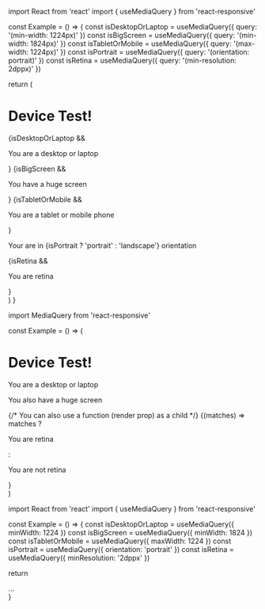 import React from 'react'
import { useMediaQuery } from 'react-responsive'

const Example = () => {
const isDesktopOrLaptop = useMediaQuery({
query: '(min-width: 1224px)'
})
const isBigScreen = useMediaQuery({ query: '(min-width: 1824px)' })
const isTabletOrMobile = useMediaQuery({ query: '(max-width: 1224px)' })
const isPortrait = useMediaQuery({ query: '(orientation: portrait)' })
const isRetina = useMediaQuery({ query: '(min-resolution: 2dppx)' })

return (

<div>
<h1>Device Test!</h1>
{isDesktopOrLaptop && <p>You are a desktop or laptop</p>}
{isBigScreen && <p>You have a huge screen</p>}
{isTabletOrMobile && <p>You are a tablet or mobile phone</p>}
<p>Your are in {isPortrait ? 'portrait' : 'landscape'} orientation</p>
{isRetina && <p>You are retina</p>}
</div>
)
}

import MediaQuery from 'react-responsive'

const Example = () => (

  <div>
    <h1>Device Test!</h1>
    <MediaQuery minWidth={1224}>
      <p>You are a desktop or laptop</p>
      <MediaQuery minWidth={1824}>
        <p>You also have a huge screen</p>
      </MediaQuery>
    </MediaQuery>
    <MediaQuery minResolution="2dppx">
      {/* You can also use a function (render prop) as a child */}
      {(matches) =>
        matches ? <p>You are retina</p> : <p>You are not retina</p>
      }
    </MediaQuery>
  </div>
)

import React from 'react'
import { useMediaQuery } from 'react-responsive'

const Example = () => {
const isDesktopOrLaptop = useMediaQuery({ minWidth: 1224 })
const isBigScreen = useMediaQuery({ minWidth: 1824 })
const isTabletOrMobile = useMediaQuery({ maxWidth: 1224 })
const isPortrait = useMediaQuery({ orientation: 'portrait' })
const isRetina = useMediaQuery({ minResolution: '2dppx' })

return <div>...</div>
}
